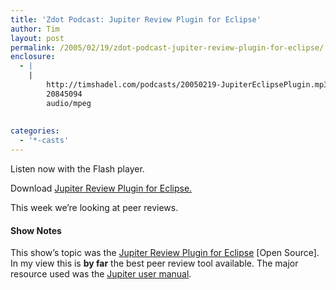 ```yaml
---
title: 'Zdot Podcast: Jupiter Review Plugin for Eclipse'
author: Tim
layout: post
permalink: /2005/02/19/zdot-podcast-jupiter-review-plugin-for-eclipse/
enclosure:
  - |
    |
        http://timshadel.com/podcasts/20050219-JupiterEclipsePlugin.mp3
        20845094
        audio/mpeg
        
        
categories:
  - '*-casts'
---
```

Listen now with the Flash player.  


Download [Jupiter Review Plugin for Eclipse.][1]

This week we&#8217;re looking at peer reviews.

#### Show Notes

This show&#8217;s topic was the [Jupiter Review Plugin for Eclipse][2] [Open Source]. In my view this is **by far** the best peer review tool available. The major resource used was the [Jupiter user manual][3].

 [1]: http://timshadel.com/podcasts/20050219-JupiterEclipsePlugin.mp3
 [2]: http://csdl.ics.hawaii.edu/Tools/Jupiter/
 [3]: http://csdl.ics.hawaii.edu/Tools/Jupiter/Core/doc/UsersGuide.html "Jupiter Eclipse Plugin Users Guide"
